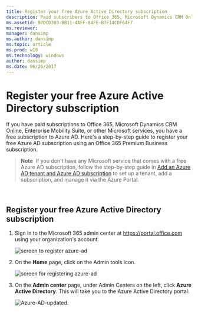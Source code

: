 ```yaml
---
title: Register your free Azure Active Directory subscription
description: Paid subscribers to Office 365, Microsoft Dynamics CRM Online, Enterprise Mobility Suite, or other Microsoft services, have a free subscription to Azure AD.
ms.assetid: 97DCD303-BB11-4AFF-84FE-B7F14CDF64F7
ms.reviewer: 
manager: dansimp
ms.author: dansimp
ms.topic: article
ms.prod: w10
ms.technology: windows
author: dansimp
ms.date: 06/26/2017
---
```


# Register your free Azure Active Directory subscription

If you have paid subscriptions to Office 365, Microsoft Dynamics CRM Online, Enterprise Mobility Suite, or other Microsoft services, you have a free subscription to Azure AD. Here's a step-by-step guide to register your free Azure AD subscription using an Office 365 Premium Business subscription.

> **Note**  If you don't have any Microsoft service that comes with a free Azure AD subscription, follow the step-by-step guide in [Add an Azure AD tenant and Azure AD subscription](add-an-azure-ad-tenant-and-azure-ad-subscription.md) to set up a tenant, add a subscription, and manage it via the Azure Portal.

 
## Register your free Azure Active Directory subscription

1.  Sign in to the Microsoft 365 admin center at <https://portal.office.com> using your organization's account.

    ![screen to register azure-ad](images/azure-ad-add-tenant10.png)

2.  On the **Home** page, click on the Admin tools icon.

    ![screen for registering azure-ad](images/azure-ad-add-tenant11.png)

3.  On the **Admin center** page, under Admin Centers on the left, click **Azure Active Directory**. This will take you to the Azure Active Directory portal.

    ![Azure-AD-updated.](https://user-images.githubusercontent.com/41186174/71594506-e4845300-2b40-11ea-9a08-c21c824e12a4.png)



 






